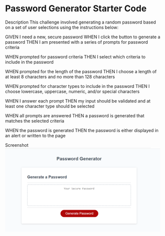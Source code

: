 # Password Generator Starter Code
Description
This challenge involved generating a random password based on a set of user selections using the instructions below:

GIVEN I need a new, secure password
WHEN I click the button to generate a password
THEN I am presented with a series of prompts for password criteria

WHEN prompted for password criteria
THEN I select which criteria to include in the password

WHEN prompted for the length of the password
THEN I choose a length of at least 8 characters and no more than 128 characters

WHEN prompted for character types to include in the password
THEN I choose lowercase, uppercase, numeric, and/or special characters

WHEN I answer each prompt
THEN my input should be validated and at least one character type should be selected

WHEN all prompts are answered
THEN a password is generated that matches the selected criteria

WHEN the password is generated
THEN the password is either displayed in an alert or written to the page

Screenshot
![Alt text](image-1.png)